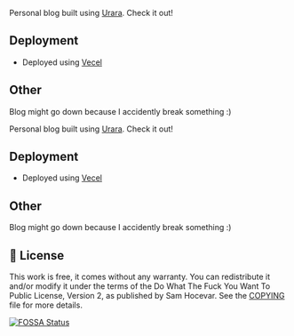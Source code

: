 Personal blog built using [Urara](https://github.com/importantimport/urara/).  Check it out!

## Deployment
- Deployed using [Vecel](https://vercel.com)

## Other
Blog might go down because I accidently break something :)

Personal blog built using [Urara](https://github.com/importantimport/urara/).  Check it out!

## Deployment
- Deployed using [Vecel](https://vercel.com)

## Other
Blog might go down because I accidently break something :)


## 📝 License

This work is free, it comes without any warranty. You can redistribute it and/or modify it under the
terms of the Do What The Fuck You Want To Public License, Version 2,
as published by Sam Hocevar. See the [COPYING](https://github.com/importantimport/urara/blob/main/COPYING) file for more details.

[![FOSSA Status](https://app.fossa.com/api/projects/git%2Bgithub.com%2Fimportantimport%2Furara.svg?type=large)](https://app.fossa.com/projects/git%2Bgithub.com%2Fimportantimport%2Furara?ref=badge_large)


